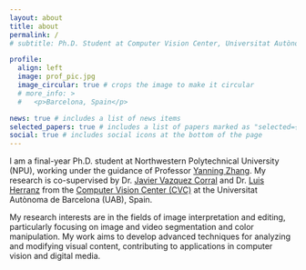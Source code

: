 ```yaml
---
layout: about
title: about
permalink: /
# subtitle: Ph.D. Student at Computer Vision Center, Universitat Autònoma de Barcelona, Sapin, and Northwestern Polytechnical University, China.

profile:
  align: left
  image: prof_pic.jpg
  image_circular: true # crops the image to make it circular
  # more_info: >
  #   <p>Barcelona, Spain</p>

news: true # includes a list of news items
selected_papers: true # includes a list of papers marked as "selected={true}"
social: true # includes social icons at the bottom of the page
---
```


I am a final-year Ph.D. student at Northwestern Polytechnical University (NPU), working under the guidance of Professor [Yanning Zhang](https://teacher.nwpu.edu.cn/ynzhang.html). My research is co-supervised by Dr. [Javier Vazquez Corral](https://www.jvazquez-corral.net/) and Dr. [Luis Herranz](https://scholar.google.com/citations?user=TIUdKu4AAAAJ&hl=en) from the [Computer Vision Center (CVC)](https://www.cvc.uab.es/) at the Universitat Autònoma de Barcelona (UAB), Spain. 

My research interests are in the fields of image interpretation and editing, particularly focusing on image and video segmentation and color manipulation. My work aims to develop advanced techniques for analyzing and modifying visual content, contributing to applications in computer vision and digital media.